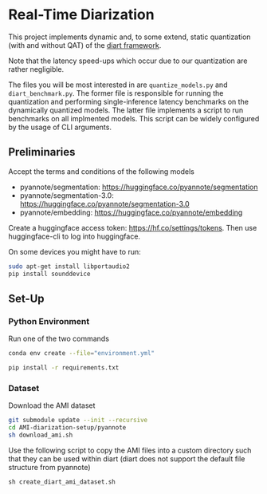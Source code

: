 # Real-Time Diarization

This project implements dynamic and, to some extend, static quantization (with and without QAT) of the [diart framework](https://github.com/juanmc2005/diart).

Note that the latency speed-ups which occur due to our quantization are rather negligible.

The files you will be most interested in are `quantize_models.py` and `diart_benchmark.py`.
The former file is responsible for running the quantization and performing single-inference latency benchmarks on the dynamically quantized models. 
The latter file implements a script to run benchmarks on all implmented models.
This script can be widely configured by the usage of CLI arguments.

## Preliminaries

Accept the terms and conditions of the following models

- pyannote/segmentation: https://huggingface.co/pyannote/segmentation
- pyannote/segmentation-3.0: https://huggingface.co/pyannote/segmentation-3.0
- pyannote/embedding: https://huggingface.co/pyannote/embedding

Create a huggingface access token: https://hf.co/settings/tokens. Then use huggingface-cli to log into huggingface.

On some devices you might have to run:
```bash
sudo apt-get install libportaudio2
pip install sounddevice
```

## Set-Up

### Python Environment
Run one of the two commands
```bash
conda env create --file="environment.yml"
```

```bash
pip install -r requirements.txt
```

### Dataset

Download the AMI dataset
```bash
git submodule update --init --recursive
cd AMI-diarization-setup/pyannote
sh download_ami.sh
```

Use the following script to copy the AMI files into a custom directory such that they can be used within diart (diart does not support the default file structure from pyannote)
```
sh create_diart_ami_dataset.sh
```
